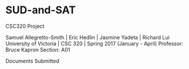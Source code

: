 # SUD-and-SAT
CSC320 Project

Samuel Allegretto-Smith | Eric Hedlin | Jasmine Yadeta | Richard Lui
University of Victoria | CSC 320 | Spring 2017 (January - April)
Professor: Bruce Kapron
Section: A01

Documents Submitted

